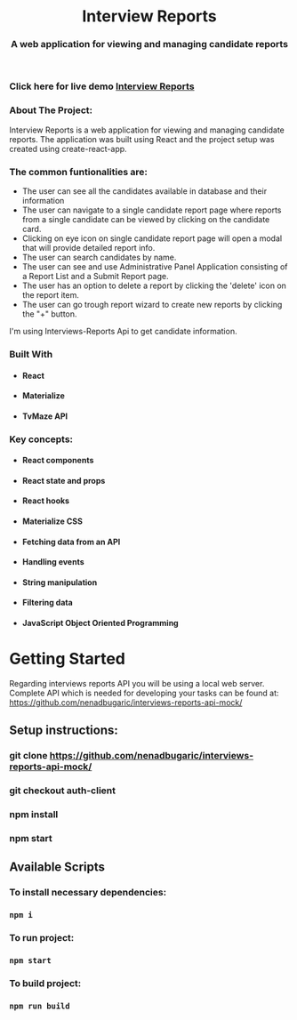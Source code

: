 <!-- PROJECT LOGO -->
<p align="center">

  <h1 align="center">Interview Reports</h1>

  <h3 align="center">
   A web application for viewing and managing candidate reports
  </h3>
 <br />
 
 ### Click here for live demo   <a href="https://myshows.netlify.app">Interview Reports</a>

</p>

### About The Project:

Interview Reports is a web application for viewing and managing candidate reports. The application was built using React and the project setup was created using create-react-app.

### The common funtionalities are:

- The user can see all the candidates available in database and their information
- The user can navigate to a single candidate report page where reports from a single candidate can be viewed by clicking on the candidate card.
- Clicking on eye icon on single candidate report page will open a modal that will provide detailed report info.
- The user can search candidates by name.
- The user can see and use Administrative Panel Application consisting of a Report List and a Submit Report page.
- The user has an option to delete a report by clicking the 'delete' icon on the report item.
- The user can go trough report wizard to create new reports by clicking the "+" button.

I'm using Interviews-Reports Api to get candidate information.

### Built With

- #### React
- #### Materialize
- #### TvMaze API

### Key concepts:

- #### React components
- #### React state and props
- #### React hooks
- #### Materialize CSS
- #### Fetching data from an API
- #### Handling events
- #### String manipulation
- #### Filtering data
- #### JavaScript Object Oriented Programming

# Getting Started

Regarding interviews reports API you will be using a local web server. Complete API which is
needed for developing your tasks can be found at: https://github.com/nenadbugaric/interviews-reports-api-mock/

## Setup instructions:

### git clone https://github.com/nenadbugaric/interviews-reports-api-mock/

### git checkout auth-client

### npm install

### npm start

## Available Scripts

### To install necessary dependencies:

### `npm i`

### To run project:

### `npm start`

### To build project:

### `npm run build`
